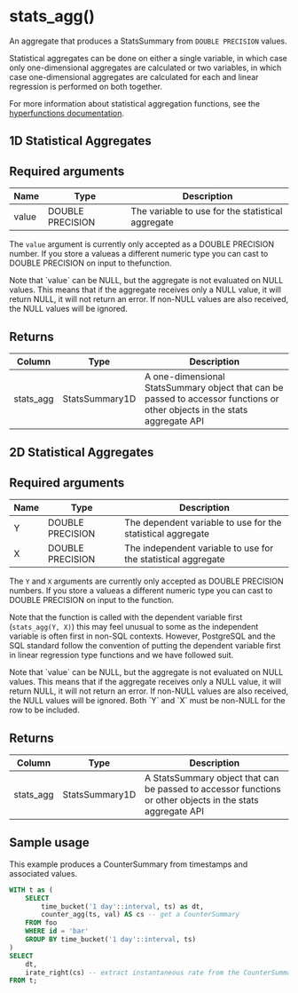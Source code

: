 # stats_agg() <tag type="toolkit" content="toolkit" />
An aggregate that produces a StatsSummary from `DOUBLE PRECISION` values. 

Statistical aggregates can be done on either a single variable, in which case
only one-dimensional aggregates are calculated or two variables, in which case
one-dimensional aggregates are calculated for each and linear regression is performed
on both together. 

For more information about statistical aggregation functions, see the
[hyperfunctions documentation][hyperfunctions-stats-agg].

## 1D Statistical Aggregates
## Required arguments

|Name|Type|Description|
|-|-|-|
|value|DOUBLE PRECISION|The variable to use for the statistical aggregate|

The `value` argument is currently only accepted as a DOUBLE PRECISION number.
If you store a valueas a different numeric type you can cast to DOUBLE PRECISION 
on input to thefunction.

<highlight type="note">
Note that `value` can be NULL, but the aggregate is not evaluated
on NULL values. This means that if the aggregate receives only a NULL value, it will
return NULL, it will not return an error. If non-NULL values are also received, the NULL 
values will be ignored. 
</highlight>


## Returns

|Column|Type|Description|
|-|-|-|
|stats_agg|StatsSummary1D|A one-dimensional StatsSummary object that can be passed to accessor functions or other objects in the stats aggregate API|

## 2D Statistical Aggregates
## Required arguments

|Name|Type|Description|
|-|-|-|
|Y|DOUBLE PRECISION|The dependent variable to use for the statistical aggregate|
|X|DOUBLE PRECISION|The independent variable to use for the statistical aggregate|

The `Y` and `X`  arguments are currently only accepted as DOUBLE PRECISION numbers.
If you store a valueas a different numeric type you can cast to DOUBLE PRECISION 
on input to the function.

Note that the function is called with the dependent variable first (`stats_agg(Y, X)`)
this may feel unusual to some as the independent variable is often first in non-SQL contexts. 
However, PostgreSQL and the SQL standard follow the convention of putting the dependent variable
first in linear regression type functions and we have followed suit. 

<highlight type="note">
Note that `value` can be NULL, but the aggregate is not evaluated
on NULL values. This means that if the aggregate receives only a NULL value, it will
return NULL, it will not return an error. If non-NULL values are also received, the NULL 
values will be ignored. Both `Y` and `X` must be non-NULL for the row to be included.
</highlight>


## Returns

|Column|Type|Description|
|-|-|-|
|stats_agg|StatsSummary1D|A StatsSummary object that can be passed to accessor functions or other objects in the stats aggregate API|


<!---Any special notes about the returns-->

## Sample usage
This example produces a CounterSummary from timestamps and associated values.

``` sql
WITH t as (
    SELECT
        time_bucket('1 day'::interval, ts) as dt,
        counter_agg(ts, val) AS cs -- get a CounterSummary
    FROM foo
    WHERE id = 'bar'
    GROUP BY time_bucket('1 day'::interval, ts)
)
SELECT
    dt,
    irate_right(cs) -- extract instantaneous rate from the CounterSummary
FROM t;
```


[hyperfunctions-stats-agg]: timescaledb/:currentVersion:/how-to-guides/hyperfunctions/stats-aggs/
